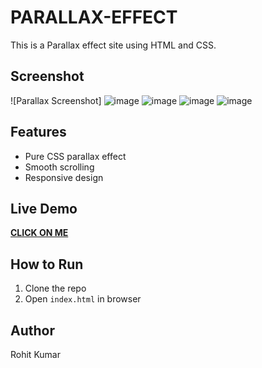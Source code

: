 # PARALLAX-EFFECT

This is a Parallax effect site using HTML and CSS.

## Screenshot
![Parallax Screenshot]
![image](https://github.com/user-attachments/assets/b012e93f-9e9c-4b78-9509-4725eff2a70b)
![image](https://github.com/user-attachments/assets/f5f22454-3869-46f1-a3c3-14c852a2b0e6)
![image](https://github.com/user-attachments/assets/b5e21102-756f-4469-ac98-12affd7c74ca)
![image](https://github.com/user-attachments/assets/ea87ac59-f41f-4dbf-ab1e-998b63a5e40c)





## Features
- Pure CSS parallax effect
- Smooth scrolling
- Responsive design

## Live Demo
**[CLICK ON ME](https://rohit-1166.github.io/Parallax-effect/)**

## How to Run
1. Clone the repo
2. Open `index.html` in browser

## Author
Rohit Kumar
